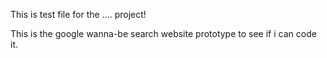 This is test file for the .... project!

This is the google wanna-be search website prototype to see if i can code it.